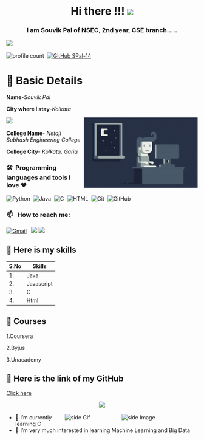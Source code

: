 <h1 align="center"> 
  Hi there !!! <img src="https://github.com/sciencepal/sciencepal/blob/master/assets/Hi.gif" width="29px ">
</h1>
<h3 align="center">I am Souvik Pal of NSEC, 2nd year, CSE branch.....</h3>


![](https://github.com/halfrost/halfrost/blob/master/icons/header_.png)





![profile count](https://komarev.com/ghpvc/?username=SPal-14&color=blue)&nbsp;
[![GitHub SPal-14](https://img.shields.io/github/followers/SPal-14?label=follow&style=social)](https://github.com/SPal-14)&nbsp;

#  💠 Basic Details
**Name**-*Souvik Pal*

**City where I stay**-*Kolkata*

<img alt="Night Coding" src="https://raw.githubusercontent.com/AVS1508/AVS1508/master/assets/Night-Coding.gif" align="right"/>

<img src="https://img.icons8.com/bubbles/100/000000/kolkata.png"/>


**College Name**- *Netaji Subhash Engineering College*

**College City**- *Kolkata, Garia*

### 🛠 &nbsp;Programming languages and tools I love ❤️

![Python](https://img.shields.io/badge/-Python-05122A?style=flat&logo=python)&nbsp;
![Java](https://img.shields.io/badge/-Java-05122A?style=flat&logo=Java&logoColor=FFA518)&nbsp;
![C](https://img.shields.io/badge/-C-05122A?style=flat&logo=C&logoColor=A8B9CC)&nbsp;
![HTML](https://img.shields.io/badge/-HTML-05122A?style=flat&logo=HTML5)&nbsp;
![Git](https://img.shields.io/badge/-Git-05122A?style=flat&logo=git)&nbsp;
![GitHub](https://img.shields.io/badge/-GitHub-05122A?style=flat&logo=github)&nbsp;


### 📫 &nbsp; How to reach me:
<a href="mailto:kolkatasouvik1@gmail.com"><img alt="Gmail" src="https://img.shields.io/badge/Gmail-D14836?style=flat&logo=gmail&logoColor=white" /></a> &nbsp;
<a href="https://facebook.com/souvik.pal.75098364"><img src="https://img.shields.io/badge/-@SPal-14?style=flat&logo=Facebook&logoColor=white"/></a>
[![](https://img.shields.io/badge/-@Souvik-%23181717?style=flat-square&logo=github)](https://github.com/SPal-14)

##  💠 Here is my skills
|S.No| Skills|
|---|---|
|1.| Java|
|2.| Javascript|
|3.| C|
|4.| Html|

##  💠 Courses

1.Coursera

2.Byjus

3.Unacademy

##  💠 Here is the link of my GitHub
[Click here](https://github.com/SPal-14)



<p align="center">
<a href="https://github.com/SPal-14">
  <img height="180em" src="https://github-readme-stats-eight-theta.vercel.app/api?username=SPal-14&show_icons=true&theme=algolia"/> 
  </a>
</p>

<img src="https://github.com/sciencepal/sciencepal/blob/master/assets/life_balance.gif" alt="side Image" align="right" width="200" height="auto" />
<a href="https://ko-fi.com/sciencepal"> <img src="https://media3.giphy.com/media/ZEB6yFbLnhyQf7g3hn/giphy.gif" alt="side Gif" align="right" width="150" height="auto"/> </a>
  
  - 🔭 I’m currently learning C
  - 🌱 I’m very much interested in  learning Machine Learning and Big Data

